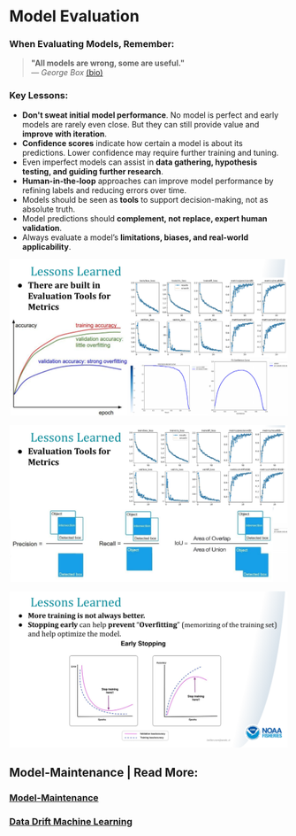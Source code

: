 # Model Evaluation

### **When Evaluating Models, Remember:**  
> **"All models are wrong, some are useful."**  
> — *George Box* [(bio)](https://en.wikipedia.org/wiki/George_E._P._Box)  

### **Key Lessons:**  
- **Don't sweat initial model performance**. No model is perfect and early models are rarely even close. But they can still provide value and **improve with iteration**.   
- **Confidence scores** indicate how certain a model is about its predictions. Lower confidence may require further training and tuning.  
- Even imperfect models can assist in **data gathering, hypothesis testing, and guiding further research**.  
- **Human-in-the-loop** approaches can improve model performance by refining labels and reducing errors over time.  
- Models should be seen as **tools** to support decision-making, not as absolute truth.  
- Model predictions should **complement, not replace, expert human validation**.  
- Always evaluate a model’s **limitations, biases, and real-world applicability**. 

![](../01_module/slide_images/slide_60.png)

![](../01_module/slide_images/slide_62.png)

![](../01_module/slide_images/slide_61.png)

## Model-Maintenance | Read More: 
### [Model-Maintenance](https://www.ultralytics.com/blog/optimize-computer-vision-solutions-with-smart-model-maintenance)
### [Data Drift Machine Learning](https://spotintelligence.com/2024/04/08/data-drift-in-machine-learning/)